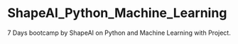 # ShapeAI_Python_Machine_Learning
7 Days bootcamp by ShapeAI on Python and Machine Learning with Project.
